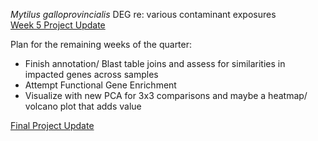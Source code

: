 *Mytilus galloprovincialis* DEG re: various contaminant exposures  
[Week 5 Project Update](https://rpubs.com/cmantegna/1034960)  

Plan for the remaining weeks of the quarter:  
- Finish annotation/ Blast table joins and assess for similarities in impacted genes across samples
- Attempt Functional Gene Enrichment
- Visualize with new PCA for 3x3 comparisons and maybe a heatmap/ volcano plot that adds value  

[Final Project Update](https://rpubs.com/cmantegna/mytilus-insilico)
